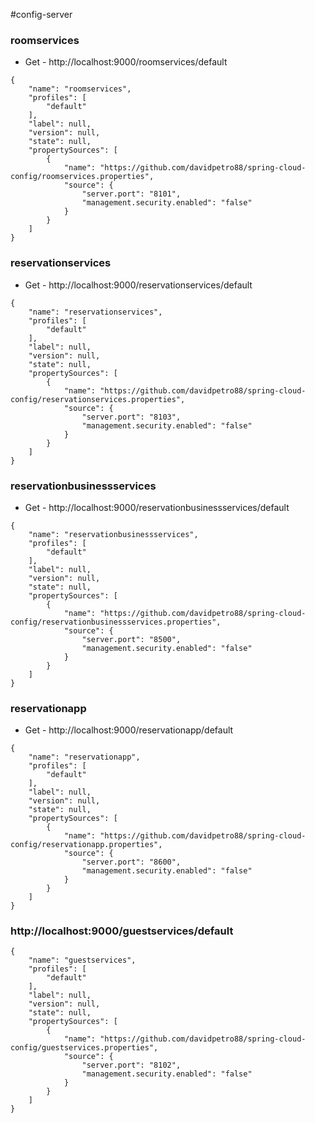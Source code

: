 #config-server


### roomservices
 * Get - http://localhost:9000/roomservices/default
 
 ```
 {
     "name": "roomservices",
     "profiles": [
         "default"
     ],
     "label": null,
     "version": null,
     "state": null,
     "propertySources": [
         {
             "name": "https://github.com/davidpetro88/spring-cloud-config/roomservices.properties",
             "source": {
                 "server.port": "8101",
                 "management.security.enabled": "false"
             }
         }
     ]
 }
 ```
 
### reservationservices
  * Get - http://localhost:9000/reservationservices/default
  
  ```
  {
      "name": "reservationservices",
      "profiles": [
          "default"
      ],
      "label": null,
      "version": null,
      "state": null,
      "propertySources": [
          {
              "name": "https://github.com/davidpetro88/spring-cloud-config/reservationservices.properties",
              "source": {
                  "server.port": "8103",
                  "management.security.enabled": "false"
              }
          }
      ]
  }
  ```
  
  
### reservationbusinessservices
  * Get - http://localhost:9000/reservationbusinessservices/default
  
  ```
  {
      "name": "reservationbusinessservices",
      "profiles": [
          "default"
      ],
      "label": null,
      "version": null,
      "state": null,
      "propertySources": [
          {
              "name": "https://github.com/davidpetro88/spring-cloud-config/reservationbusinessservices.properties",
              "source": {
                  "server.port": "8500",
                  "management.security.enabled": "false"
              }
          }
      ]
  }
  ```
  
### reservationapp
   * Get - http://localhost:9000/reservationapp/default
   
   ```
   {
       "name": "reservationapp",
       "profiles": [
           "default"
       ],
       "label": null,
       "version": null,
       "state": null,
       "propertySources": [
           {
               "name": "https://github.com/davidpetro88/spring-cloud-config/reservationapp.properties",
               "source": {
                   "server.port": "8600",
                   "management.security.enabled": "false"
               }
           }
       ]
   }
  
   ``` 
  
### http://localhost:9000/guestservices/default

```
{
    "name": "guestservices",
    "profiles": [
        "default"
    ],
    "label": null,
    "version": null,
    "state": null,
    "propertySources": [
        {
            "name": "https://github.com/davidpetro88/spring-cloud-config/guestservices.properties",
            "source": {
                "server.port": "8102",
                "management.security.enabled": "false"
            }
        }
    ]
}
```  
  